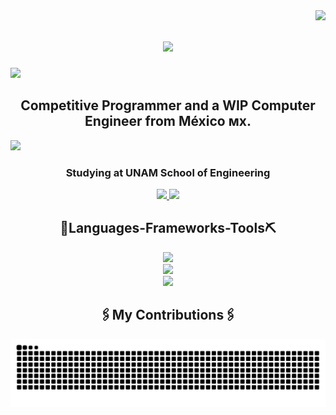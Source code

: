  <img align="right" src="https://visitor-badge.laobi.icu/badge?page_id=zums-stuff.zums-stuff" />

<h1 align="center">
  <img src="https://readme-typing-svg.herokuapp.com?font=Fira+Code&weight=700&size=26&pause=1000&color=B79BFFD7&center=true&vCenter=true&width=435&lines=Hi%2C+I'm+Zum!" />
</h1>

<img src="https://user-images.githubusercontent.com/73097560/115834477-dbab4500-a447-11eb-908a-139a6edaec5c.gif">

<h2 align="center">
  Competitive Programmer and a WIP Computer Engineer from México ᴍx.
</h2>
<img src="https://user-images.githubusercontent.com/73097560/115834477-dbab4500-a447-11eb-908a-139a6edaec5c.gif">
<div align="center">
  <h3>Studying at UNAM School of Engineering</h3>
</div>
<div align="center">
  <a href="mailto:jafet.hernandez.ed@gmail.com">
    <img src="https://img.shields.io/badge/Gmail-333333?style=for-the-badge&logo=gmail&logoColor=red" target="_blank" />
  </a>
  <a href="https://www.linkedin.com/in/zum-hernandez/">
    <img src="https://img.shields.io/badge/LinkedIn-0077B5?style=for-the-badge&logo=linkedin&logoColor=white" target="_blank" />
  </a>
</div>



<h2 align="center">🔨Languages-Frameworks-Tools⛏</h2>
<div align="center">
  <img src="https://skillicons.dev/icons?i=c,cpp,cs,java,python" /><br>
  <img src="https://skillicons.dev/icons?i=html,css,javascript,latex,linux,arch" /><br>
  <img src="https://skillicons.dev/icons?i=git,github,visualstudio,vscode,unity,godot,ai" />
</div>


<div align="center">
 <h2>🖇My Contributions🖇</h2>
 <img alt="Snake eating my contributions" src="https://raw.githubusercontent.com/zums-stuff/zums-stuff/output/github-contribution-grid-snake-dark.svg" />
  <br/><br/><br/>
</div>
